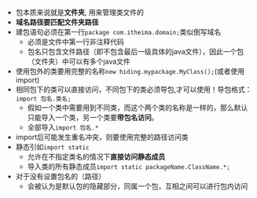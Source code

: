 - 包本质来说就是**文件夹**, 用来管理类文件的
- **域名路径要匹配文件夹路径**
- 建包语句必须在第一行`package com.itheima.domain;`类似倒写域名
  - 必须是文件中第一行非注释代码
  - 包名只包含文件路径（即不包含最后一级具体的java文件），因此一个包（文件夹）中可以有多个java文件
- 使用包外的类要用完整的名称`new hiding.mypackage.MyClass();`(或者使用import)
- 相同包下的类可以直接访问，不同包下的类必须导包,才可以使用！导包格式：`import 包名.类名;`
  - 假如一个类中需要用到不同类，而这个两个类的名称是一样的，那么默认只能导入一个类，另一个类要**带包名访问**。
  - 全部导入`import 包名.*`
- import后可能发生重名冲突，则要使用完整的路径访问类
- 静态引如`import static`
  - 允许在不指定类名的情况下**直接访问静态成员**
  - 导入类的所有静态成员`import static packageName.ClassName.*;`
- 对于没有设置包名的（路径）
  - 会被认为是默认包的隐藏部分，同属一个包，互相之间可以进行包内访问